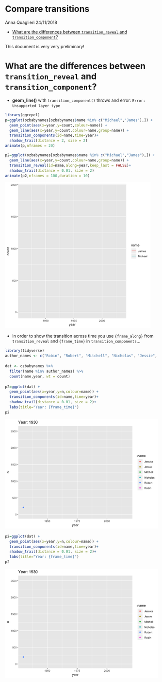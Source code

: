 Compare transitions
================
Anna Quaglieri
24/11/2018

-   [What are the differences between `transition_reveal` and `transition_component`?](#what-are-the-differences-between-transition_reveal-and-transition_component)

This document is very very preliminary!

What are the differences between `transition_reveal` and `transition_component`?
================================================================================

-   **geom\_line()** with `transition_component()` throws and error: `Error: Unsupported layer type`

``` r
library(ggrepel)
p=ggplot(ozbabynames[ozbabynames$name %in% c("Michael","James"),]) + 
  geom_point(aes(x=year,y=count,colour=name)) +
  geom_line(aes(x=year,y=count,colour=name,group=name)) +
  transition_components(id=name,time=year)+
  shadow_trail(distance = 2, size = 2)
animate(p,nframes = 20)
```

``` r
p2=ggplot(ozbabynames[ozbabynames$name %in% c("Michael","James"),]) + 
  geom_line(aes(x=year,y=count,colour=name,group=name)) +
  transition_reveal(id=name,along=year,keep_last = FALSE)+
  shadow_trail(distance = 0.01, size = 2)
animate(p2,nframes = 100,duration = 10)
```

![](compare_transitions_files/figure-markdown_github/unnamed-chunk-2-1.gif)

-   In order to show the transition across time you use `{frame_along}` from `transition_reveal` and `{frame_time}` in `transition_components`...

``` r
library(tidyverse)
author_names <- c("Robin", "Robert", "Mitchell", "Nicholas", "Jessie", "Jessica")

dat <- ozbabynames %>%
  filter(name %in% author_names) %>%
  count(name,year, wt = count) 

p2=ggplot(dat) + 
  geom_point(aes(x=year,y=n,colour=name)) +
  transition_components(id=name,time=year)+
  shadow_trail(distance = 0.01, size = 2)+
  labs(title="Year: {frame_time}")
p2
```

![](compare_transitions_files/figure-markdown_github/unnamed-chunk-3-1.gif)

``` r
p2=ggplot(dat) + 
  geom_point(aes(x=year,y=n,colour=name)) +
  transition_components(id=name,time=year)+
  shadow_trail(distance = 0.01, size = 2)+
  labs(title="Year: {frame_time}")
p2
```

![](compare_transitions_files/figure-markdown_github/unnamed-chunk-4-1.gif)
